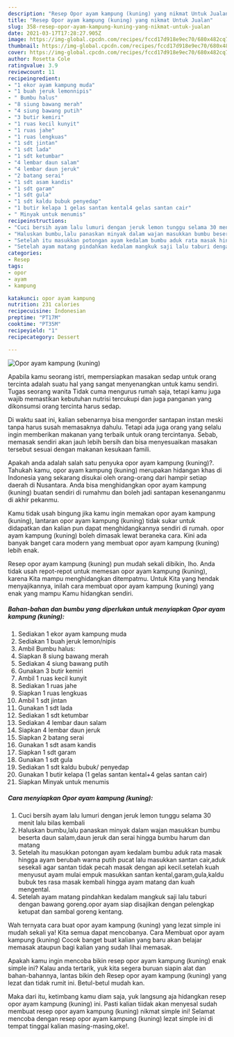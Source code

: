 ```yaml
---
description: "Resep Opor ayam kampung (kuning) yang nikmat Untuk Jualan"
title: "Resep Opor ayam kampung (kuning) yang nikmat Untuk Jualan"
slug: 358-resep-opor-ayam-kampung-kuning-yang-nikmat-untuk-jualan
date: 2021-03-17T17:28:27.905Z
image: https://img-global.cpcdn.com/recipes/fccd17d918e9ec70/680x482cq70/opor-ayam-kampung-kuning-foto-resep-utama.jpg
thumbnail: https://img-global.cpcdn.com/recipes/fccd17d918e9ec70/680x482cq70/opor-ayam-kampung-kuning-foto-resep-utama.jpg
cover: https://img-global.cpcdn.com/recipes/fccd17d918e9ec70/680x482cq70/opor-ayam-kampung-kuning-foto-resep-utama.jpg
author: Rosetta Cole
ratingvalue: 3.9
reviewcount: 11
recipeingredient:
- "1 ekor ayam kampung muda"
- "1 buah jeruk lemonnipis"
- " Bumbu halus"
- "8 siung bawang merah"
- "4 siung bawang putih"
- "3 butir kemiri"
- "1 ruas kecil kunyit"
- "1 ruas jahe"
- "1 ruas lengkuas"
- "1 sdt jintan"
- "1 sdt lada"
- "1 sdt ketumbar"
- "4 lembar daun salam"
- "4 lembar daun jeruk"
- "2 batang serai"
- "1 sdt asam kandis"
- "1 sdt garam"
- "1 sdt gula"
- "1 sdt kaldu bubuk penyedap"
- "1 butir kelapa 1 gelas santan kental4 gelas santan cair"
- " Minyak untuk menumis"
recipeinstructions:
- "Cuci bersih ayam lalu lumuri dengan jeruk lemon tunggu selama 30 menit lalu bilas kembali"
- "Haluskan bumbu,lalu panaskan minyak dalam wajan masukkan bumbu beserta daun salam,daun jeruk dan serai hingga bumbu harum dan matang"
- "Setelah itu masukkan potongan ayam kedalam bumbu aduk rata masak hingga ayam berubah warna putih pucat lalu masukkan santan cair,aduk sesekali agar santan tidak pecah masak dengan api kecil.setelah kuah menyusut ayam mulai empuk masukkan santan kental,garam,gula,kaldu bubuk tes rasa masak kembali hingga ayam matang dan kuah mengental."
- "Setelah ayam matang pindahkan kedalam mangkuk saji lalu taburi dengan bawang goreng.opor ayam siap disajikan dengan pelengkap ketupat dan sambal goreng kentang."
categories:
- Resep
tags:
- opor
- ayam
- kampung

katakunci: opor ayam kampung 
nutrition: 231 calories
recipecuisine: Indonesian
preptime: "PT17M"
cooktime: "PT35M"
recipeyield: "1"
recipecategory: Dessert

---
```



![Opor ayam kampung (kuning)](https://img-global.cpcdn.com/recipes/fccd17d918e9ec70/680x482cq70/opor-ayam-kampung-kuning-foto-resep-utama.jpg)

Apabila kamu seorang istri, mempersiapkan masakan sedap untuk orang tercinta adalah suatu hal yang sangat menyenangkan untuk kamu sendiri. Tugas seorang  wanita Tidak cuma mengurus rumah saja, tetapi kamu juga wajib memastikan kebutuhan nutrisi tercukupi dan juga panganan yang dikonsumsi orang tercinta harus sedap.

Di waktu  saat ini, kalian sebenarnya bisa mengorder santapan instan meski tanpa harus susah memasaknya dahulu. Tetapi ada juga orang yang selalu ingin memberikan makanan yang terbaik untuk orang tercintanya. Sebab, memasak sendiri akan jauh lebih bersih dan bisa menyesuaikan masakan tersebut sesuai dengan makanan kesukaan famili. 



Apakah anda adalah salah satu penyuka opor ayam kampung (kuning)?. Tahukah kamu, opor ayam kampung (kuning) merupakan hidangan khas di Indonesia yang sekarang disukai oleh orang-orang dari hampir setiap daerah di Nusantara. Anda bisa menghidangkan opor ayam kampung (kuning) buatan sendiri di rumahmu dan boleh jadi santapan kesenanganmu di akhir pekanmu.

Kamu tidak usah bingung jika kamu ingin memakan opor ayam kampung (kuning), lantaran opor ayam kampung (kuning) tidak sukar untuk didapatkan dan kalian pun dapat menghidangkannya sendiri di rumah. opor ayam kampung (kuning) boleh dimasak lewat beraneka cara. Kini ada banyak banget cara modern yang membuat opor ayam kampung (kuning) lebih enak.

Resep opor ayam kampung (kuning) pun mudah sekali dibikin, lho. Anda tidak usah repot-repot untuk memesan opor ayam kampung (kuning), karena Kita mampu menghidangkan ditempatmu. Untuk Kita yang hendak menyajikannya, inilah cara membuat opor ayam kampung (kuning) yang enak yang mampu Kamu hidangkan sendiri.

<!--inarticleads1-->

##### Bahan-bahan dan bumbu yang diperlukan untuk menyiapkan Opor ayam kampung (kuning):

1. Sediakan 1 ekor ayam kampung muda
1. Sediakan 1 buah jeruk lemon/nipis
1. Ambil  Bumbu halus:
1. Siapkan 8 siung bawang merah
1. Sediakan 4 siung bawang putih
1. Gunakan 3 butir kemiri
1. Ambil 1 ruas kecil kunyit
1. Sediakan 1 ruas jahe
1. Siapkan 1 ruas lengkuas
1. Ambil 1 sdt jintan
1. Gunakan 1 sdt lada
1. Sediakan 1 sdt ketumbar
1. Sediakan 4 lembar daun salam
1. Siapkan 4 lembar daun jeruk
1. Siapkan 2 batang serai
1. Gunakan 1 sdt asam kandis
1. Siapkan 1 sdt garam
1. Gunakan 1 sdt gula
1. Sediakan 1 sdt kaldu bubuk/ penyedap
1. Gunakan 1 butir kelapa (1 gelas santan kental+4 gelas santan cair)
1. Siapkan  Minyak untuk menumis




<!--inarticleads2-->

##### Cara menyiapkan Opor ayam kampung (kuning):

1. Cuci bersih ayam lalu lumuri dengan jeruk lemon tunggu selama 30 menit lalu bilas kembali
1. Haluskan bumbu,lalu panaskan minyak dalam wajan masukkan bumbu beserta daun salam,daun jeruk dan serai hingga bumbu harum dan matang
1. Setelah itu masukkan potongan ayam kedalam bumbu aduk rata masak hingga ayam berubah warna putih pucat lalu masukkan santan cair,aduk sesekali agar santan tidak pecah masak dengan api kecil.setelah kuah menyusut ayam mulai empuk masukkan santan kental,garam,gula,kaldu bubuk tes rasa masak kembali hingga ayam matang dan kuah mengental.
1. Setelah ayam matang pindahkan kedalam mangkuk saji lalu taburi dengan bawang goreng.opor ayam siap disajikan dengan pelengkap ketupat dan sambal goreng kentang.




Wah ternyata cara buat opor ayam kampung (kuning) yang lezat simple ini mudah sekali ya! Kita semua dapat mencobanya. Cara Membuat opor ayam kampung (kuning) Cocok banget buat kalian yang baru akan belajar memasak ataupun bagi kalian yang sudah lihai memasak.

Apakah kamu ingin mencoba bikin resep opor ayam kampung (kuning) enak simple ini? Kalau anda tertarik, yuk kita segera buruan siapin alat dan bahan-bahannya, lantas bikin deh Resep opor ayam kampung (kuning) yang lezat dan tidak rumit ini. Betul-betul mudah kan. 

Maka dari itu, ketimbang kamu diam saja, yuk langsung aja hidangkan resep opor ayam kampung (kuning) ini. Pasti kalian tiidak akan menyesal sudah membuat resep opor ayam kampung (kuning) nikmat simple ini! Selamat mencoba dengan resep opor ayam kampung (kuning) lezat simple ini di tempat tinggal kalian masing-masing,oke!.

